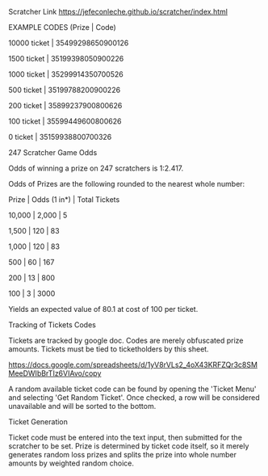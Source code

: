 Scratcher Link
https://jefeconleche.github.io/scratcher/index.html

EXAMPLE CODES (Prize | Code)

10000 ticket | 35499298650900126

1500 ticket | 35199398050900226

1000 ticket | 35299914350700526

500 ticket | 35199788200900226

200 ticket | 35899237900800626

100 ticket | 35599449600800626

0 ticket | 35159938800700326


247 Scratcher Game Odds


Odds of winning a prize on 247 scratchers is 1:2.417.

Odds of Prizes are the following rounded to the nearest whole number:

Prize  | Odds (1 in*) | Total Tickets

10,000 | 	2,000	  |       5

 1,500 | 	  120	  |      83
 
 1,000 | 	  120	  |      83
 
   500 | 	   60	  |     167
   
   200 | 	   13	  |     800
   
   100 |	    3	  |    3000

Yields an expected value of 80.1 at cost of 100 per ticket.


Tracking of Tickets Codes


Tickets are tracked by google doc. Codes are merely obfuscated prize amounts. Tickets must be tied to ticketholders by this sheet.

https://docs.google.com/spreadsheets/d/1yV8rVLs2_4oX43KRFZQr3c8SMMeeDWIbBrTIz6VIAvo/copy

A random available ticket code can be found by opening the 'Ticket Menu' and selecting 'Get Random Ticket'.
Once checked, a row will be considered unavailable and will be sorted to the bottom.


Ticket Generation


Ticket code must be entered into the text input, then submitted for the scratcher to be set. Prize is determined by ticket code itself, so it merely generates random loss prizes and splits the prize into whole number amounts by weighted random choice.
